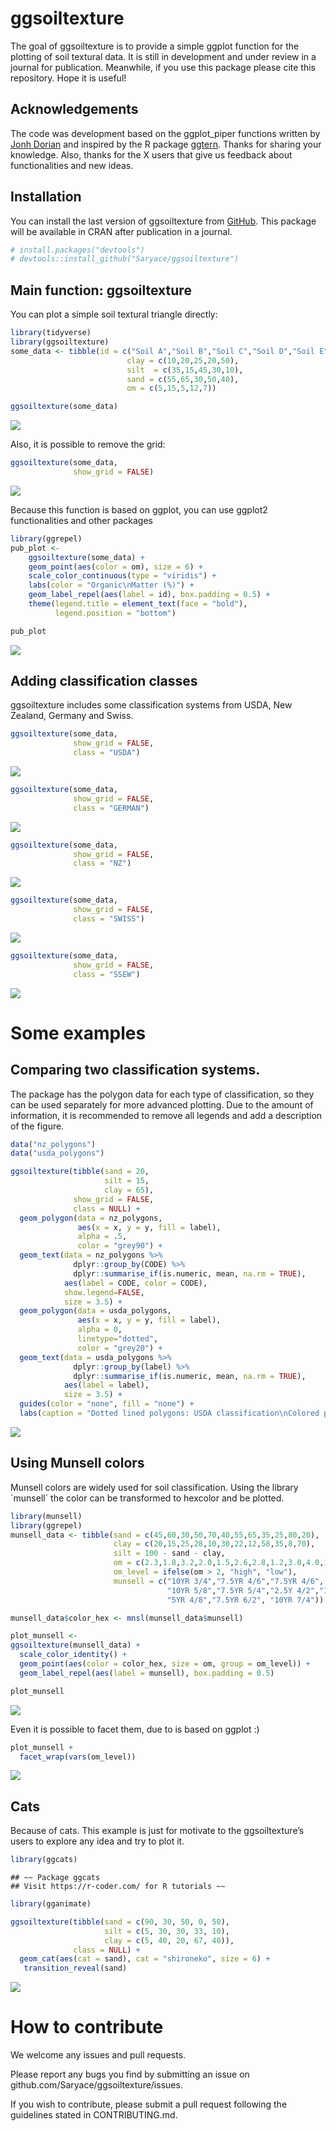 ggsoiltexture
================

The goal of ggsoiltexture is to provide a simple ggplot function for the
plotting of soil textural data. It is still in development and under
review in a journal for publication. Meanwhile, if you use this package
please cite this repository. Hope it is useful!

## Acknowledgements

The code was development based on the ggplot_piper functions written by
[Jonh Dorian](https://gist.github.com/johnDorian/5561272) and inspired
by the R package [ggtern](https://github.com/nicholasehamilton/ggtern).
Thanks for sharing your knowledge. Also, thanks for the X users that
give us feedback about functionalities and new ideas.

## Installation

You can install the last version of ggsoiltexture from
[GitHub](https://github.com/Saryace/ggsoiltexture). This package will be
available in CRAN after publication in a journal.

``` r
# install.packages("devtools")
# devtools::install_github("Saryace/ggsoiltexture")
```

## Main function: ggsoiltexture

You can plot a simple soil textural triangle directly:

``` r
library(tidyverse)
library(ggsoiltexture)
some_data <- tibble(id = c("Soil A","Soil B","Soil C","Soil D","Soil E"),
                          clay = c(10,20,25,20,50),
                          silt  = c(35,15,45,30,10),
                          sand = c(55,65,30,50,40),
                          om = c(5,15,5,12,7))

ggsoiltexture(some_data)
```

![](README_files/figure-gfm/simple_plot-1.png)<!-- -->

Also, it is possible to remove the grid:

``` r
ggsoiltexture(some_data,
              show_grid = FALSE)
```

![](README_files/figure-gfm/simple_plot-2-1.png)<!-- -->

Because this function is based on ggplot, you can use ggplot2
functionalities and other packages

``` r
library(ggrepel)
pub_plot <-
    ggsoiltexture(some_data) +
    geom_point(aes(color = om), size = 6) +
    scale_color_continuous(type = "viridis") +
    labs(color = "Organic\nMatter (%)") +
    geom_label_repel(aes(label = id), box.padding = 0.5) +
    theme(legend.title = element_text(face = "bold"),
          legend.position = "bottom")

pub_plot
```

![](README_files/figure-gfm/simple_plot-3-1.png)<!-- -->

## Adding classification classes

ggsoiltexture includes some classification systems from USDA, New
Zealand, Germany and Swiss.

``` r
ggsoiltexture(some_data,
              show_grid = FALSE,
              class = "USDA")
```

![](README_files/figure-gfm/simple_plot-4-1.png)<!-- -->

``` r
ggsoiltexture(some_data,
              show_grid = FALSE,
              class = "GERMAN")
```

![](README_files/figure-gfm/simple_plot-5-1.png)<!-- -->

``` r
ggsoiltexture(some_data,
              show_grid = FALSE,
              class = "NZ")
```

![](README_files/figure-gfm/simple_plot-6-1.png)<!-- -->

``` r
ggsoiltexture(some_data,
              show_grid = FALSE,
              class = "SWISS")
```

![](README_files/figure-gfm/simple_plot-7-1.png)<!-- -->

``` r
ggsoiltexture(some_data,
              show_grid = FALSE,
              class = "SSEW")
```

![](README_files/figure-gfm/simple_plot-8-1.png)<!-- -->

# Some examples

## Comparing two classification systems.

The package has the polygon data for each type of classification, so
they can be used separately for more advanced plotting. Due to the
amount of information, it is recommended to remove all legends and add a
description of the figure.

``` r
data("nz_polygons")
data("usda_polygons")

ggsoiltexture(tibble(sand = 20,
                     silt = 15,
                     clay = 65),
              show_grid = FALSE,
              class = NULL) +
  geom_polygon(data = nz_polygons, 
               aes(x = x, y = y, fill = label),
               alpha = .5,
               color = "grey90") +
  geom_text(data = nz_polygons %>%
              dplyr::group_by(CODE) %>%
              dplyr::summarise_if(is.numeric, mean, na.rm = TRUE),
            aes(label = CODE, color = CODE),
            show.legend=FALSE,
            size = 3.5) +
  geom_polygon(data = usda_polygons, 
               aes(x = x, y = y, fill = label),
               alpha = 0,
               linetype="dotted",
               color = "grey20") +
  geom_text(data = usda_polygons %>%
              dplyr::group_by(label) %>%
              dplyr::summarise_if(is.numeric, mean, na.rm = TRUE),
            aes(label = label),
            size = 3.5) +
  guides(color = "none", fill = "none") +
  labs(caption = "Dotted lined polygons: USDA classification\nColored polygons: New Zealand Classification")
```

![](README_files/figure-gfm/simple_plot-9-1.png)<!-- -->

## Using Munsell colors

Munsell colors are widely used for soil classification. Using the
library ´munsell´ the color can be transformed to hexcolor and be
plotted.

``` r
library(munsell)
library(ggrepel)
munsell_data <- tibble(sand = c(45,60,30,50,70,40,55,65,35,25,80,20),
                       clay = c(20,15,25,28,10,30,22,12,58,35,8,70),
                       silt = 100 - sand - clay,
                       om = c(2.3,1.8,3.2,2.0,1.5,2.6,2.8,1.2,3.0,4.0,1.0,4.2),
                       om_level = ifelse(om > 2, "high", "low"),
                       munsell = c("10YR 3/4","7.5YR 4/6","7.5YR 4/6", "10YR 4/2","5YR 3/6",
                                   "10YR 5/8","7.5YR 5/4","2.5Y 4/2","10YR 6/6",
                                   "5YR 4/8","7.5YR 6/2", "10YR 7/4"))

munsell_data$color_hex <- mnsl(munsell_data$munsell)

plot_munsell <- 
ggsoiltexture(munsell_data) +
  scale_color_identity() +
  geom_point(aes(color = color_hex, size = om, group = om_level)) +
  geom_label_repel(aes(label = munsell), box.padding = 0.5) 

plot_munsell
```

![](README_files/figure-gfm/simple_plot-10-1.png)<!-- -->

Even it is possible to facet them, due to is based on ggplot :)

``` r
plot_munsell +
  facet_wrap(vars(om_level))
```

![](README_files/figure-gfm/unnamed-chunk-1-1.png)<!-- -->

## Cats

Because of cats. This example is just for motivate to the
ggsoiltexture’s users to explore any idea and try to plot it.

``` r
library(ggcats)
```

    ## ~~ Package ggcats
    ## Visit https://r-coder.com/ for R tutorials ~~

``` r
library(gganimate)

ggsoiltexture(tibble(sand = c(90, 30, 50, 0, 50),
                     silt = c(5, 30, 30, 33, 10),
                     clay = c(5, 40, 20, 67, 40)),
              class = NULL) +
  geom_cat(aes(cat = sand), cat = "shironeko", size = 6) +
   transition_reveal(sand)
```

![](README_files/figure-gfm/unnamed-chunk-2-1.gif)<!-- -->

# How to contribute

We welcome any issues and pull requests.

Please report any bugs you find by submitting an issue on
github.com/Saryace/ggsoiltexture/issues.

If you wish to contribute, please submit a pull request following the
guidelines stated in CONTRIBUTING.md.
